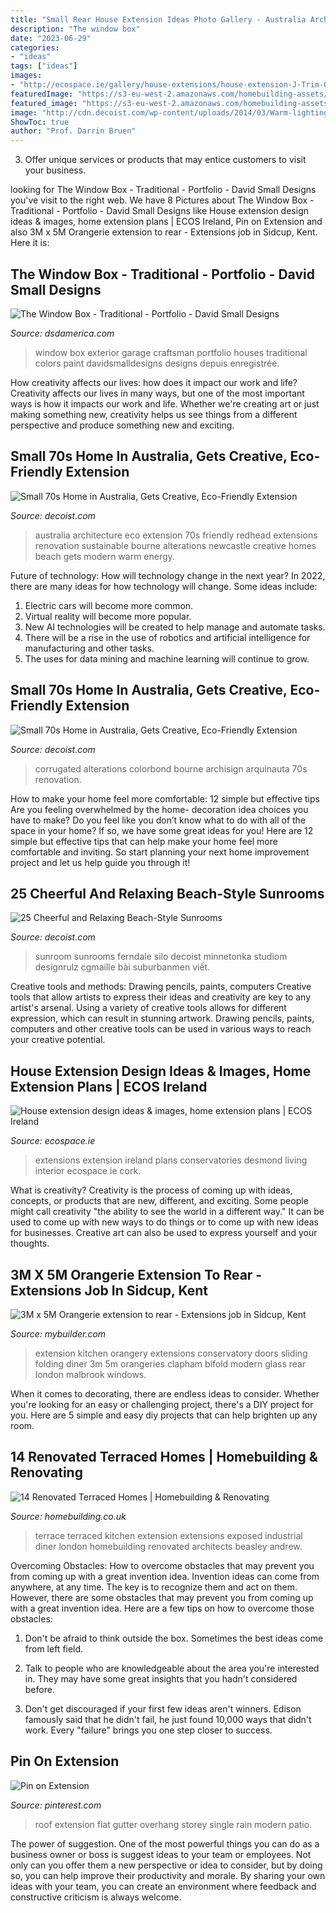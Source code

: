 ```yaml
---
title: "Small Rear House Extension Ideas Photo Gallery - Australia Architecture Eco Extension 70s Friendly Redhead Extensions Renovation Sustainable Bourne Alterations Newcastle Creative Homes Beach Gets Modern Warm Energy"
description: "The window box"
date: "2023-06-29"
categories:
- "ideas"
tags: ["ideas"]
images:
- "http://ecospace.ie/gallery/house-extensions/house-extension-J-Trim-01-L.jpg"
featuredImage: "https://s3-eu-west-2.amazonaws.com/homebuilding-assets/prodwebsite/content/uploads/2017/08/29113307/terrace-extensions-granit-architects-1.jpg"
featured_image: "https://s3-eu-west-2.amazonaws.com/homebuilding-assets/prodwebsite/content/uploads/2017/08/29113307/terrace-extensions-granit-architects-1.jpg"
image: "http://cdn.decoist.com/wp-content/uploads/2014/03/Warm-lighting-enlivens-the-house-at-dusk.jpg"
ShowToc: true
author: "Prof. Darrin Bruen"
---
```



3. Offer unique services or products that may entice customers to visit your business.

	

		
looking for The Window Box - Traditional - Portfolio - David Small Designs you've visit to the right web. We have 8 Pictures about The Window Box - Traditional - Portfolio - David Small Designs like House extension design ideas &amp; images, home extension plans | ECOS Ireland, Pin on Extension and also 3M x 5M Orangerie extension to rear - Extensions job in Sidcup, Kent. Here it is:
		
    
## The Window Box - Traditional - Portfolio - David Small Designs

<img loading=lazy src="https://www.dsdamerica.com/wp-content/uploads/2020/01/gallery-window-box-03.jpg" onerror="this.onerror=null;this.src='https://tse1.mm.bing.net/th?id=OIP.UVHg8JvCrKR3ESnu9WNLCwHaE8&amp;pid=15.1';" alt="The Window Box - Traditional - Portfolio - David Small Designs">

_Source: dsdamerica.com_

>window box exterior garage craftsman portfolio houses traditional colors paint davidsmalldesigns designs depuis enregistrée. 

	

How creativity affects our lives: how does it impact our work and life?
Creativity affects our lives in many ways, but one of the most important ways is how it impacts our work and life. Whether we're creating art or just making something new, creativity helps us see things from a different perspective and produce something new and exciting.

    
## Small 70s Home In Australia, Gets Creative, Eco-Friendly Extension

<img loading=lazy src="http://cdn.decoist.com/wp-content/uploads/2014/03/Warm-lighting-enlivens-the-house-at-dusk.jpg" onerror="this.onerror=null;this.src='https://tse1.mm.bing.net/th?id=OIP.NhR0naJzkpKt0_nDwF77NAHaE8&amp;pid=15.1';" alt="Small 70s Home in Australia, Gets Creative, Eco-Friendly Extension">

_Source: decoist.com_

>australia architecture eco extension 70s friendly redhead extensions renovation sustainable bourne alterations newcastle creative homes beach gets modern warm energy. 

	

Future of technology: How will technology change in the next year?
In 2022, there are many ideas for how technology will change. Some ideas include:
1. Electric cars will become more common.
2. Virtual reality will become more popular. 
3. New AI technologies will be created to help manage and automate tasks. 
4. There will be a rise in the use of robotics and artificial intelligence for manufacturing and other tasks. 
5. The uses for data mining and machine learning will continue to grow.

    
## Small 70s Home In Australia, Gets Creative, Eco-Friendly Extension

<img loading=lazy src="https://cdn.decoist.com/wp-content/uploads/2014/03/Lovely-use-of-wood-and-stone.jpg" onerror="this.onerror=null;this.src='https://tse1.mm.bing.net/th?id=OIP.Vll1DdAOW_XeW27cDUyH8wHaE8&amp;pid=15.1';" alt="Small 70s Home in Australia, Gets Creative, Eco-Friendly Extension">

_Source: decoist.com_

>corrugated alterations colorbond bourne archisign arquinauta 70s renovation. 

	

How to make your home feel more comfortable: 12 simple but effective tips
Are you feeling overwhelmed by the home- decoration idea choices you have to make? Do you feel like you don’t know what to do with all of the space in your home? If so, we have some great ideas for you! Here are 12 simple but effective tips that can help make your home feel more comfortable and inviting. So start planning your next home improvement project and let us help guide you through it!

    
## 25 Cheerful And Relaxing Beach-Style Sunrooms

<img loading=lazy src="https://cdn.decoist.com/wp-content/uploads/2016/03/Make-the-sunroom-an-extension-of-your-interior.jpg" onerror="this.onerror=null;this.src='https://tse1.mm.bing.net/th?id=OIP.i1gNKGIEfUa4U6g-QloTkQHaLJ&amp;pid=15.1';" alt="25 Cheerful and Relaxing Beach-Style Sunrooms">

_Source: decoist.com_

>sunroom sunrooms ferndale silo decoist minnetonka studiom designrulz cgmaille bài suburbanmen viết. 

	

Creative tools and methods: Drawing pencils, paints, computers
Creative tools that allow artists to express their ideas and creativity are key to any artist's arsenal. Using a variety of creative tools allows for different expression, which can result in stunning artwork. Drawing pencils, paints, computers and other creative tools can be used in various ways to reach your creative potential.

    
## House Extension Design Ideas &amp; Images, Home Extension Plans | ECOS Ireland

<img loading=lazy src="http://ecospace.ie/gallery/house-extensions/house-extension-J-Trim-01-L.jpg" onerror="this.onerror=null;this.src='https://tse1.mm.bing.net/th?id=OIP.rrIoYlQ24XnfgcBedaCmXgHaFE&amp;pid=15.1';" alt="House extension design ideas &amp; images, home extension plans | ECOS Ireland">

_Source: ecospace.ie_

>extensions extension ireland plans conservatories desmond living interior ecospace ie cork. 

	

What is creativity?
Creativity is the process of coming up with ideas, concepts, or products that are new, different, and exciting. Some people might call creativity "the ability to see the world in a different way." It can be used to come up with new ways to do things or to come up with new ideas for businesses. Creative art can also be used to express yourself and your thoughts.

    
## 3M X 5M Orangerie Extension To Rear - Extensions Job In Sidcup, Kent

<img loading=lazy src="https://photo.mybuilder.com/2_thumb/1087816_878cdb3f59.png" onerror="this.onerror=null;this.src='https://tse2.mm.bing.net/th?id=OIP.B8nYQcqe_VlP3oZmbjHvmQHaFM&amp;pid=15.1';" alt="3M x 5M Orangerie extension to rear - Extensions job in Sidcup, Kent">

_Source: mybuilder.com_

>extension kitchen orangery extensions conservatory doors sliding folding diner 3m 5m orangeries clapham bifold modern glass rear london malbrook windows. 

	

When it comes to decorating, there are endless ideas to consider. Whether you're looking for an easy or challenging project, there's a DIY project for you. Here are 5 simple and easy diy projects that can help brighten up any room.

    
## 14 Renovated Terraced Homes | Homebuilding &amp; Renovating

<img loading=lazy src="https://s3-eu-west-2.amazonaws.com/homebuilding-assets/prodwebsite/content/uploads/2017/08/29113307/terrace-extensions-granit-architects-1.jpg" onerror="this.onerror=null;this.src='https://tse2.mm.bing.net/th?id=OIP.yfNsm2PLT0JTIO_R8O4GNQHaEi&amp;pid=15.1';" alt="14 Renovated Terraced Homes | Homebuilding &amp; Renovating">

_Source: homebuilding.co.uk_

>terrace terraced kitchen extension extensions exposed industrial diner london homebuilding renovated architects beasley andrew. 

	

Overcoming Obstacles: How to overcome obstacles that may prevent you from coming up with a great invention idea.
Invention ideas can come from anywhere, at any time. The key is to recognize them and act on them. However, there are some obstacles that may prevent you from coming up with a great invention idea. Here are a few tips on how to overcome those obstacles:
1) Don't be afraid to think outside the box. Sometimes the best ideas come from left field.

2) Talk to people who are knowledgeable about the area you're interested in. They may have some great insights that you hadn't considered before.

3) Don't get discouraged if your first few ideas aren't winners. Edison famously said that he didn't fail, he just found 10,000 ways that didn't work. Every "failure" brings you one step closer to success.

    
## Pin On Extension

<img loading=lazy src="https://i.pinimg.com/736x/99/8b/8f/998b8f50cc78fa4160f7a99b433759c7--single-storey-extension-roof-extension.jpg" onerror="this.onerror=null;this.src='https://tse1.mm.bing.net/th?id=OIP.6whmvbEnddArABqezFGmDQHaE6&amp;pid=15.1';" alt="Pin on Extension">

_Source: pinterest.com_

>roof extension flat gutter overhang storey single rain modern patio. 

	

The power of suggestion.
One of the most powerful things you can do as a business owner or boss is suggest ideas to your team or employees. Not only can you offer them a new perspective or idea to consider, but by doing so, you can help improve their productivity and morale. By sharing your own ideas with your team, you can create an environment where feedback and constructive criticism is always welcome.

